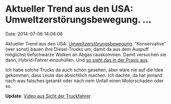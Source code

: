 Aktueller Trend aus den USA: Umweltzerstörungsbewegung. \...
============================================================

Date: 2014-07-06 14:04:08

Aktueller Trend aus den USA:
[Umweltzerstörungsbewegung](http://www.businessinsider.com/conservatives-purposely-making-cars-spew-black-smoke-2014-7).
\"Konservative\" (wer sonst) bauen ihre Diesel-Trucks um, damit da aus
dem Auspuff möglichst tiefschwarze Wolken an Abgas rauskommen. Damit
versuchen sie dann, Hybrid-Fahrer einzuhüllen. Und [so sieht das in der
Praxis aus](https://www.youtube.com/watch?v=fF_8t94MgpM).

Ich habe solche Trucks da auch schon gesehen, aber wäre nie auf die Idee
gekommen, dass Leute das absichtlich machen. Ich dachte, da hat jemand
nach was falsches getankt oder nach nem Unfall einen Motorschaden oder
so.

**Update**: [Video aus Sicht der
Truckfahrer](http://www.liveleak.com/view?i=730_1386294774).
